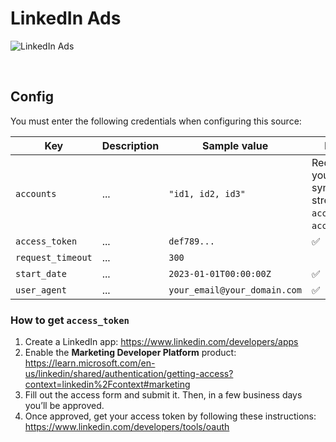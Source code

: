 # LinkedIn Ads

![LinkedIn Ads](https://i0.wp.com/winatlinkedin.com/wp-content/uploads/2019/07/Linkedin-ad-management-2.png)

<br />

## Config

You must enter the following credentials when configuring this source:

| Key | Description | Sample value | Required |
| --- | --- | --- | --- |
| `accounts` | ... | `"id1, id2, id3"` | Required if you want to sync the stream `accounts` or `account_users`. |
| `access_token` | ... | `def789...` | ✅ |
| `request_timeout` | ... | `300` |   |
| `start_date` | ... | `2023-01-01T00:00:00Z` | ✅ |
| `user_agent` | ... | `your_email@your_domain.com` | ✅ |

### How to get `access_token`

1. Create a LinkedIn app: https://www.linkedin.com/developers/apps
1. Enable the <b>Marketing Developer Platform</b> product: https://learn.microsoft.com/en-us/linkedin/shared/authentication/getting-access?context=linkedin%2Fcontext#marketing
1. Fill out the access form and submit it. Then, in a few business days you’ll be approved.
1. Once approved, get your access token by following these instructions: https://www.linkedin.com/developers/tools/oauth

<br />
